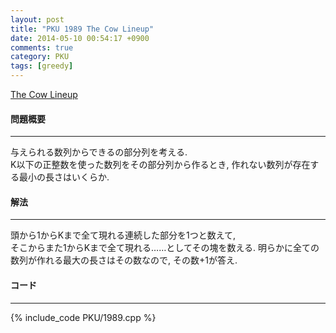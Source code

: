 ```yaml
---
layout: post
title: "PKU 1989 The Cow Lineup"
date: 2014-05-10 00:54:17 +0900
comments: true
category: PKU
tags: [greedy]
---
```


[The Cow Lineup](http://poj.org/problem?id=1989)

#### 問題概要

****

与えられる数列からできるの部分列を考える.  
K以下の正整数を使った数列をその部分列から作るとき, 作れない数列が存在する最小の長さはいくらか.  

#### 解法

****

頭から1からKまで全て現れる連続した部分を1つと数えて,  
そこからまた1からKまで全て現れる……としてその塊を数える.
明らかに全ての数列が作れる最大の長さはその数なので, その数+1が答え.

#### コード

****

{% include_code PKU/1989.cpp %}

